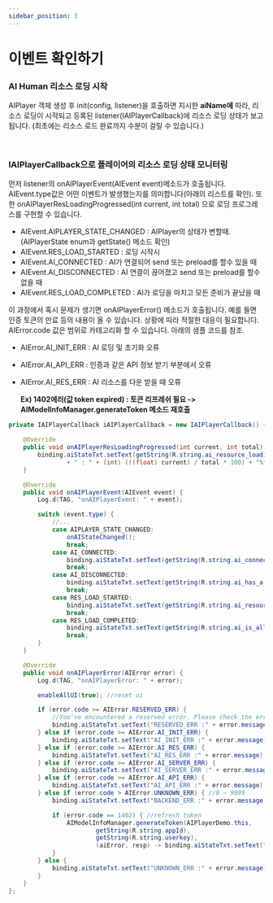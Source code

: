 ```yaml
---
sidebar_position: 3
---
```


# 이벤트 확인하기

###  AI Human 리소스 로딩 시작 

AIPlayer 객체 생성 후 init(config, listener)을 호출하면 지시한 **aiName에** 따라, 리소스 로딩이 시작되고 등록된 listener(IAIPlayerCallback)에 리소스 로딩 상태가 보고됩니다. (최초에는 리소스 로드 완료까지 수분이 걸릴 수 있습니다.)


<br/>

### IAIPlayerCallback으로 플레이어의 리소스 로딩 상태 모니터링

먼저 listener의 onAIPlayerEvent(AIEvent event)메소드가 호출됩니다. AIEvent.type값은 어떤 이벤트가 발생했는지를 의미합니다(아래의 리스트를 확인). 또한 onAIPlayerResLoadingProgressed(int current, int total) 으로 로딩 프로그레스를 구현할 수 있습니다.

- AIEvent.AIPLAYER_STATE_CHANGED : AIPlayer의 상태가 변할때. (AIPlayerState enum과 getState() 메소드 확인)
- AIEvent.RES_LOAD_STARTED : 로딩 시작시 
- AIEvent.AI_CONNECTED : AI가 연결되어 send 또는 preload를 할수 있을 때 
- AIEvent.AI_DISCONNECTED : AI 연결이 끊어졌고 send 또는 preload를 할수 없을 때 
- AIEvent.RES_LOAD_COMPLETED : AI가 로딩을 마치고 모든 준비가 끝났을 때

이 과정에서 혹시 문제가 생기면 onAIPlayerError() 메소드가 호출됩니다. 예를 들면 인증 토큰의 만료 등의 내용이 올 수 있습니다. 상황에 따라 적절한 대응이 필요합니다. AIError.code 값은 범위로 카테고리화 할 수 있습니다. 아래의 샘플 코드를 참조. 

- AIError.AI_INIT_ERR : AI 로딩 및 초기화 오류 
- AIError.AI_API_ERR : 인증과 같은 API 정보 받기 부분에서 오류 
- AIError.AI_RES_ERR : AI 리소스를 다운 받을 때 오류 
  
  **Ex) 1402에러(값 token expired) : 토큰 리프레쉬 필요 -> AIModelInfoManager.generateToken 메소드 재호출**

```java
private IAIPlayerCallback iAIPlayerCallback = new IAIPlayerCallback() {

    @Override
    public void onAIPlayerResLoadingProgressed(int current, int total) {
        binding.aiStateTxt.setText(getString(R.string.ai_resource_loading)
                + " : " + (int) (((float) current) / total * 100) + "%");
    }

    @Override
    public void onAIPlayerEvent(AIEvent event) {
        Log.d(TAG, "onAIPlayerEvent: " + event);

        switch (event.type) {
            //...
            case AIPLAYER_STATE_CHANGED:
                onAIStateChanged();
                break;
            case AI_CONNECTED:
                binding.aiStateTxt.setText(getString(R.string.ai_connected));
                break;
            case AI_DISCONNECTED:
                binding.aiStateTxt.setText(getString(R.string.ai_has_a_problem_and_is_recovering));
                break;
            case RES_LOAD_STARTED:
                binding.aiStateTxt.setText(getString(R.string.ai_resource_loading_started));
                break;
            case RES_LOAD_COMPLETED:
                binding.aiStateTxt.setText(getString(R.string.ai_is_all_set));
                break;
        }
    }

    @Override
    public void onAIPlayerError(AIError error) {
        Log.d(TAG, "onAIPlayerError: " + error);

        enableAllUI(true); //reset ui

        if (error.code >= AIError.RESERVED_ERR) {
            //You've encountered a reserved error. Please check the error list!
            binding.aiStateTxt.setText("RESERVED_ERR :" + error.message);
        } else if (error.code >= AIError.AI_INIT_ERR) {
            binding.aiStateTxt.setText("AI_INIT_ERR :" + error.message);
        } else if (error.code >= AIError.AI_RES_ERR) {
            binding.aiStateTxt.setText("AI_RES_ERR :" + error.message);
        } else if (error.code >= AIError.AI_SERVER_ERR) {
            binding.aiStateTxt.setText("AI_SERVER_ERR :" + error.message);
        } else if (error.code >= AIError.AI_API_ERR) {
            binding.aiStateTxt.setText("AI_API_ERR :" + error.message);
        } else if (error.code > AIError.UNKNOWN_ERR) { //0 ~ 9999
            binding.aiStateTxt.setText("BACKEND_ERR :" + error.message);

            if (error.code == 1402) { //refresh token
                AIModelInfoManager.generateToken(AIPlayerDemo.this,
                        getString(R.string.appId),
                        getString(R.string.userkey),
                        (aiError, resp) -> binding.aiStateTxt.setText("Token ref finished " + resp));
            }
        } else {
            binding.aiStateTxt.setText("UNKNOWN_ERR :" + error.message);
        }
    }
};
```
